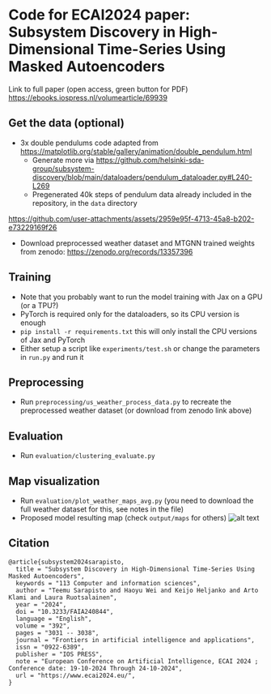 # Code for ECAI2024 paper: Subsystem Discovery in High-Dimensional Time-Series Using Masked Autoencoders

Link to full paper (open access, green button for PDF) https://ebooks.iospress.nl/volumearticle/69939

## Get the data (optional)
- 3x double pendulums code adapted from https://matplotlib.org/stable/gallery/animation/double_pendulum.html
  - Generate more via https://github.com/helsinki-sda-group/subsystem-discovery/blob/main/dataloaders/pendulum_dataloader.py#L240-L269
  - Pregenerated 40k steps of pendulum data already included in the repository, in the `data` directory

https://github.com/user-attachments/assets/2959e95f-4713-45a8-b202-e73229169f26


- Download preprocessed weather dataset and MTGNN trained weights from zenodo: https://zenodo.org/records/13357396

## Training
- Note that you probably want to run the model training with Jax on a GPU (or a TPU?)
- PyTorch is required only for the dataloaders, so its CPU version is enough
- `pip install -r requirements.txt` this will only install the CPU versions of Jax and PyTorch
- Either setup a script like `experiments/test.sh` or change the parameters in `run.py` and run it

## Preprocessing
- Run `preprocessing/us_weather_process_data.py` to recreate the preprocessed weather dataset (or download from zenodo link above)

## Evaluation
- Run `evaluation/clustering_evaluate.py`

## Map visualization
- Run `evaluation/plot_weather_maps_avg.py` (you need to download the full weather dataset for this, see notes in the file)
- Proposed model resulting map (check `output/maps` for others)
![alt text](https://github.com/helsinki-sda-group/subsystem-discovery-high-dimensional-time-series-masked-autoencoders/blob/main/output/maps/Proposed_model_avg_map.png)

## Citation
```
@article{subsystem2024sarapisto,
  title = "Subsystem Discovery in High-Dimensional Time-Series Using Masked Autoencoders",
  keywords = "113 Computer and information sciences",
  author = "Teemu Sarapisto and Haoyu Wei and Keijo Heljanko and Arto Klami and Laura Ruotsalainen",
  year = "2024",
  doi = "10.3233/FAIA240844",
  language = "English",
  volume = "392",
  pages = "3031 -- 3038",
  journal = "Frontiers in artificial intelligence and applications",
  issn = "0922-6389",
  publisher = "IOS PRESS",
  note = "European Conference on Artificial Intelligence, ECAI 2024 ; Conference date: 19-10-2024 Through 24-10-2024",
  url = "https://www.ecai2024.eu/",
}
```
